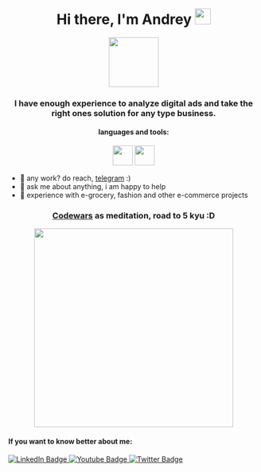 <h1 align="center">Hi there, I'm Andrey 
<img src="https://github.com/blackcater/blackcater/raw/main/images/Hi.gif" height="32"/></h1>

 <p align='center'>
  <img src='https://user-images.githubusercontent.com/5713670/87202985-820dcb80-c2b6-11ea-9f56-7ec461c497c3.gif' width='100'>
</p>
<h3 align="center">I have enough experience to analyze digital ads and take the right ones solution for any type business.</h3>





 <h4 align="center">languages and tools:</h4>
<p align='center'>
<code><img height="40" src="https://cdn.icon-icons.com/icons2/1381/PNG/512/python_94570.png"></code>
<code><img height="40" src="https://cdn.icon-icons.com/icons2/628/PNG/512/sql-file-black-rounded-rectangular-interface-symbol_icon-icons.com_57633.png"></code>
</p>

- 💼 any work? do reach, [telegram](https://t.me/meijinseem) :)
- 💬 ask me about anything, i am happy to help
- 🤝 experience with e-grocery, fashion and other e-commerce projects

<h3 align="center"><a href="https://www.codewars.com/users/meijinseem">Codewars<a> as meditation, road to 5 kyu :D </h3>
<p align='center'>
<img src='https://www.codewars.com/users/meijinseem/badges/large' width='400'>
</p>
  
  
  <p></p>
  <p></p>
  <p></p>
  <p></p>

  <h4>If you want to know better about me:</h4>
  <p></p>
  <p></p>
  <p></p>
  <p></p>
  
  
  

  <div id="badges">
  <a href="https://www.linkedin.com/in/%D0%B0%D0%BD%D0%B4%D1%80%D0%B5%D0%B9-%D0%B3%D1%80%D0%B0%D0%B4%D1%8E%D1%88%D0%BA%D0%BE-07610925b/">
    <img src="https://img.shields.io/badge/LinkedIn-blue?style=for-the-badge&logo=linkedin&logoColor=white" alt="LinkedIn Badge"/>
  </a>
  <a href="https://www.youtube.com/channel/UChA96WpSWl7uH3c_Lw0fGAQ">
    <img src="https://img.shields.io/badge/YouTube-red?style=for-the-badge&logo=youtube&logoColor=white" alt="Youtube Badge"/>
  </a>
  <a href="https://m.soundcloud.com/meijinseem">
    <img src="https://img.shields.io/badge/Soundcloud-orange?style=for-the-badge&logo=soundcloud&logoColor=white" alt="Twitter Badge"/>
  </a>
</div>


